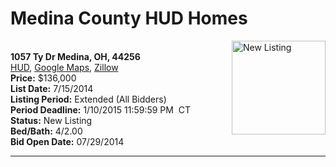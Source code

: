 # Medina County HUD Homes

[<img alt="New Listing" src="https://www.hudhomestore.com/pages/ImageShow.aspx?Case=412-539655" align="right" style="height:150px;">](http://www.hudhomestore.com/Listing/PropertyDetails.aspx?caseNumber=412-539655)  
**1057 Ty Dr Medina, OH, 44256**  
[HUD](http://www.hudhomestore.com/Listing/PropertyDetails.aspx?caseNumber=412-539655), [Google Maps](http://maps.google.com/maps?q=1057+Ty+Dr+Medina%2C+OH%2C+44256), [Zillow](http://www.zillow.com/homes/1057+Ty+Dr+Medina%2C+OH%2C+44256/)  
**Price:** $136,000  
**List Date:** 7/15/2014  
**Listing Period:** Extended (All Bidders)  
**Period Deadline:** 1/10/2015 11:59:59 PM  CT  
**Status:** New Listing  
**Bed/Bath:** 4/2.00  
**Bid Open Date:** 07/29/2014

***

